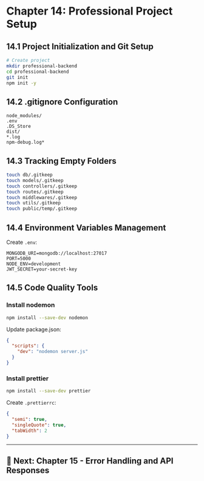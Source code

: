 # Chapter 14: Professional Project Setup

## 14.1 Project Initialization and Git Setup

```bash
# Create project
mkdir professional-backend
cd professional-backend
git init
npm init -y
```

## 14.2 .gitignore Configuration

```
node_modules/
.env
.DS_Store
dist/
*.log
npm-debug.log*
```

## 14.3 Tracking Empty Folders

```bash
touch db/.gitkeep
touch models/.gitkeep
touch controllers/.gitkeep
touch routes/.gitkeep
touch middlewares/.gitkeep
touch utils/.gitkeep
touch public/temp/.gitkeep
```

## 14.4 Environment Variables Management

Create `.env`:
```
MONGODB_URI=mongodb://localhost:27017
PORT=5000
NODE_ENV=development
JWT_SECRET=your-secret-key
```

## 14.5 Code Quality Tools

### Install nodemon

```bash
npm install --save-dev nodemon
```

Update package.json:
```json
{
  "scripts": {
    "dev": "nodemon server.js"
  }
}
```

### Install prettier

```bash
npm install --save-dev prettier
```

Create `.prettierrc`:
```json
{
  "semi": true,
  "singleQuote": true,
  "tabWidth": 2
}
```

---

## 🎯 Next: Chapter 15 - Error Handling and API Responses
